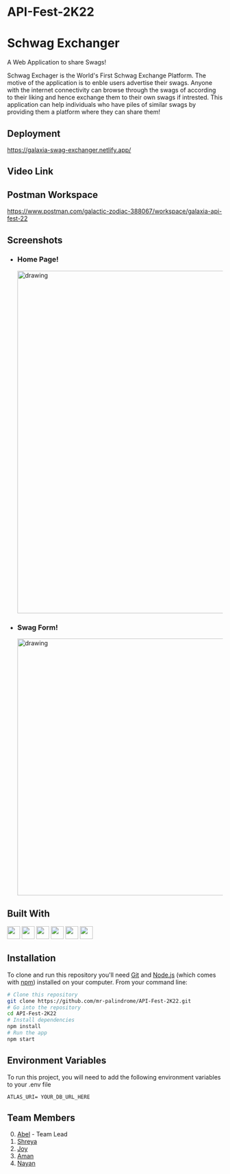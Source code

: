 # API-Fest-2K22


# Schwag Exchanger

<p>A Web Application to share Swags! </p>
<p>Schwag Exchager is the World's First Schwag Exchange Platform. The motive of the application is to enble users advertise their swags. Anyone with the internet connectivity can browse through the swags of according to their liking and hence exchange them to their own swags if intrested. This application can help individuals who have piles of similar swags by providing them a platform where they can share them!</p>

## Deployment
  https://galaxia-swag-exchanger.netlify.app/
 	
  
## Video Link
  

## Postman Workspace
  https://www.postman.com/galactic-zodiac-388067/workspace/galaxia-api-fest-22


## Screenshots

- ### Home Page!

  <img src="https://user-images.githubusercontent.com/52382282/151652474-de6574a0-4583-4816-9070-18a06fff631a.png" alt="drawing" width="800"/>

- ### Swag Form!
  <img src="https://user-images.githubusercontent.com/52382282/151652531-1707b8ce-237c-40cc-8914-bedfb558cf33.png" alt="drawing" width="600" height="600"/>



## Built With

<code><img height="30" src="https://user-images.githubusercontent.com/52382282/141659230-1d3c93ce-cdbe-48b9-a97b-7ccb7c0901d3.png"></code>
<code><img height="30" src="https://user-images.githubusercontent.com/52382282/141659260-a499c897-6b74-46ea-9c87-0668b729c945.png"></code>
<code><img height="30" src="https://user-images.githubusercontent.com/52382282/141659274-9c581107-1672-4642-ad69-5bb5063c8b52.png"></code>
<code><img height="30" src="https://user-images.githubusercontent.com/52382282/141659282-956ee3e0-7c1e-42ce-9735-6c824cb7da3a.png"></code>
<code><img height="30" src="https://user-images.githubusercontent.com/52382282/141659291-5576f847-5165-4ee9-acf0-ef7e8c627138.png"></code>
<code><img height="30" src="https://user-images.githubusercontent.com/52382282/151652223-9d0279f4-5115-41da-8f67-82c0359a1918.png"></code>



## Installation

To clone and run this repository you'll need [Git](https://git-scm.com) and [Node.js](https://nodejs.org/en/download/) (which comes with [npm](http://npmjs.com)) installed on your computer. From your command line:

```bash
# Clone this repository
git clone https://github.com/mr-palindrome/API-Fest-2K22.git
# Go into the repository
cd API-Fest-2K22
# Install dependencies
npm install
# Run the app
npm start
```



## Environment Variables


To run this project, you will need to add the following environment variables to your .env file

`ATLAS_URI= YOUR_DB_URL_HERE`


## Team Members
0. [Abel](https://github.com/DesignrKnight) - Team Lead
1. [Shreya](https://github.com/shreya024)
2. [Joy](https://github.com/J0SAL)
3. [Aman](https://github.com/amankr8)
4. [Nayan](https://github.com/mr-palindrome)
